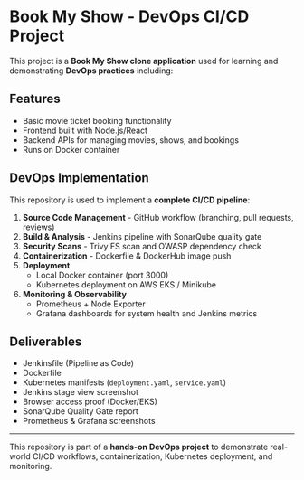 
#  Book My Show - DevOps CI/CD Project

This project is a **Book My Show clone application** used for learning and demonstrating **DevOps practices** including:

## Features
- Basic movie ticket booking functionality
- Frontend built with Node.js/React
- Backend APIs for managing movies, shows, and bookings
- Runs on Docker container

## DevOps Implementation
This repository is used to implement a **complete CI/CD pipeline**:
1. **Source Code Management** - GitHub workflow (branching, pull requests, reviews)
2. **Build & Analysis** - Jenkins pipeline with SonarQube quality gate
3. **Security Scans** - Trivy FS scan and OWASP dependency check
4. **Containerization** - Dockerfile & DockerHub image push
5. **Deployment**  
   - Local Docker container (port 3000)  
   - Kubernetes deployment on AWS EKS / Minikube
6. **Monitoring & Observability**  
   - Prometheus + Node Exporter  
   - Grafana dashboards for system health and Jenkins metrics

##  Deliverables
- Jenkinsfile (Pipeline as Code)
- Dockerfile
- Kubernetes manifests (`deployment.yaml`, `service.yaml`)
- Jenkins stage view screenshot
- Browser access proof (Docker/EKS)
- SonarQube Quality Gate report
- Prometheus & Grafana screenshots

---

This repository is part of a **hands-on DevOps project** to demonstrate real-world CI/CD workflows, containerization, Kubernetes deployment, and monitoring.